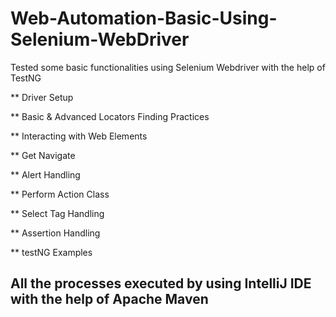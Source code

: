 # Web-Automation-Basic-Using-Selenium-WebDriver

Tested some basic functionalities using Selenium Webdriver with the help of TestNG

** Driver Setup

** Basic & Advanced Locators Finding Practices

** Interacting with Web Elements

** Get Navigate

** Alert Handling

** Perform Action Class

** Select Tag Handling

** Assertion Handling

** testNG Examples

## All the processes executed by using IntelliJ IDE with the help of Apache Maven

